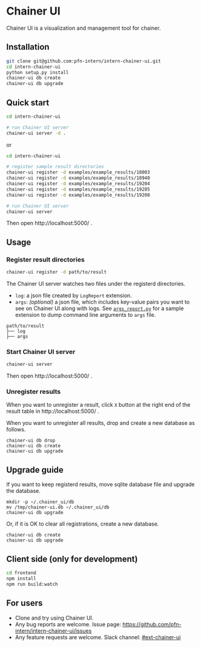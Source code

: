 # Chainer UI

Chainer UI is a visualization and management tool for chainer.

## Installation

```sh
git clone git@github.com:pfn-intern/intern-chainer-ui.git
cd intern-chainer-ui
python setup.py install
chainer-ui db create
chainer-ui db upgrade
```

## Quick start

```sh
cd intern-chainer-ui

# run Chainer UI server
chainer-ui server -d .
```

or


```sh
cd intern-chainer-ui

# register sample result directories
chainer-ui register -d examples/example_results/18003
chainer-ui register -d examples/example_results/18948
chainer-ui register -d examples/example_results/19204
chainer-ui register -d examples/example_results/19205
chainer-ui register -d examples/example_results/19208

# run Chainer UI server
chainer-ui server
```

Then open http://localhost:5000/ .


## Usage

### Register result directories

```sh
chainer-ui register -d path/to/result
```

The Chainer UI server watches two files under the registerd directories.

- `log`: a json file created by `LogReport` extension.
- `args`: *(optional)* a json file, which includes key-value pairs you want to see on Chainer UI along with logs. See [`args_report.py`](https://github.com/pfn-intern/intern-chainer-ui/blob/master/chainer_ui/extensions/args_report.py) for a sample extension to dump command line arguments to `args` file.

```
path/to/result
├── log
├── args
```

### Start Chainer UI server

```sh
chainer-ui server
```

Then open http://localhost:5000/ .

### Unregister results

When you want to unregister a result, click `X` button at the right end of the result table in http://localhost:5000/ .

When you want to unregister all results, drop and create a new database as follows.

```
chainer-ui db drop
chainer-ui db create
chainer-ui db upgrade
```


## Upgrade guide

If you want to keep registerd results, move sqlite database file and upgrade the database.

```
mkdir -p ~/.chainer_ui/db
mv /tmp/chainer-ui.db ~/.chainer_ui/db
chainer-ui db upgrade
```

Or, if it is OK to clear all registrations, create a new database.

```
chainer-ui db create
chainer-ui db upgrade
```



## Client side (only for development)

```sh
cd frontend
npm install
npm run build:watch
```


## For users

- Clone and try using Chainer UI.
- Any bug reports are welcome. Issue page: https://github.com/pfn-intern/intern-chainer-ui/issues
- Any feature requests are welcome. Slack channel: [#ext-chainer-ui](https://preferred.slack.com/messages/ext-chainer-ui/)
